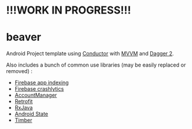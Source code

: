 # !!!WORK IN PROGRESS!!!

# beaver

Android Project template using [Conductor](https://github.com/bluelinelabs/Conductor) with [MVVM](https://developer.android.com/topic/libraries/architecture/index.html) and [Dagger 2](https://github.com/google/dagger).

Also includes a bunch of common use libraries (may be easily replaced or removed) :
- [Firebase app indexing](https://firebase.google.com/docs/app-indexing/)
- [Firebase crashlytics](https://firebase.google.com/docs/crashlytics/)
- [AccountManager](https://developer.android.com/reference/android/accounts/AccountManager.html)
- [Retrofit](https://github.com/square/retrofit)
- [RxJava](https://github.com/ReactiveX/RxJava)
- [Android State](https://github.com/evernote/android-state)
- [Timber](https://github.com/JakeWharton/timber)
